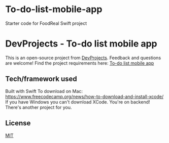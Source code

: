 # To-do-list-mobile-app
Starter code for FoodReal Swift project

# DevProjects - To-do list mobile app
This is an open-source project from [DevProjects](http://www.codementor.io/projects). Feedback and questions are welcome!
Find the project requirements here: [To-do list mobile app](https://www.codementor.io/projects/mobile/to-do-list-mobile-app-bdi10y26rf)

## Tech/framework used
Built with Swift
To download on Mac: https://www.freecodecamp.org/news/how-to-download-and-install-xcode/
If you have Windows you can't download XCode. You're on backend! There's another project for you.

## License
[MIT](https://choosealicense.com/licenses/mit/)
